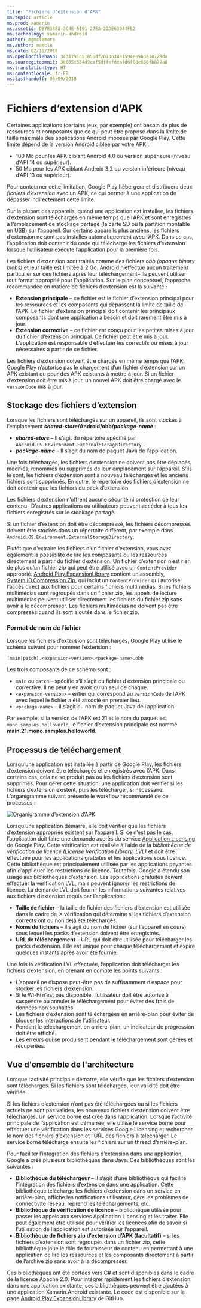 ```yaml
---
title: "Fichiers d’extension d’APK"
ms.topic: article
ms.prod: xamarin
ms.assetid: DB7E38E8-3C4E-5191-27EA-22DE63044FE2
ms.technology: xamarin-android
author: mgmclemore
ms.author: mamcle
ms.date: 02/16/2018
ms.openlocfilehash: 3431791d51858df2013634e1594ee960a10728da
ms.sourcegitcommit: 30055c534d9caf5dffcfdeafd6f08e666fb870a8
ms.translationtype: HT
ms.contentlocale: fr-FR
ms.lasthandoff: 03/09/2018
---
```

# <a name="apk-expansion-files"></a>Fichiers d’extension d’APK

Certaines applications (certains jeux, par exemple) ont besoin de plus de ressources et composants que ce qui peut être proposé dans la limite de taille maximale des applications Android imposée par Google Play. Cette limite dépend de la version Android ciblée par votre APK :

-  100 Mo pour les APK ciblant Android 4.0 ou version supérieure (niveau d’API 14 ou supérieur).
-  50 Mo pour les APK ciblant Android 3.2 ou version inférieure (niveau d’API 13 ou supérieur).

Pour contourner cette limitation, Google Play hébergera et distribuera deux *fichiers d’extension* avec un APK, ce qui permet à une application de dépasser indirectement cette limite. 

Sur la plupart des appareils, quand une application est installée, les fichiers d’extension sont téléchargés en même temps que l’APK et sont enregistrés à l’emplacement de stockage partagé (la carte SD ou la partition montable en USB) sur l’appareil. Sur certains appareils plus anciens, les fichiers d’extension ne sont pas installés automatiquement avec l’APK. Dans ce cas, l’application doit contenir du code qui télécharge les fichiers d’extension lorsque l’utilisateur exécute l’application pour la première fois.

Les fichiers d’extension sont traités comme des fichiers *obb (opaque binary blobs)* et leur taille est limitée à 2 Go. Android n’effectue aucun traitement particulier sur ces fichiers après leur téléchargement&ndash; Ils peuvent utiliser tout format approprié pour l’application. Sur le plan conceptuel, l’approche recommandée en matière de fichiers d’extension est la suivante :

-   **Extension principale** &ndash; ce fichier est le fichier d’extension principal pour les ressources et les composants qui dépassent la limite de taille de l’APK. Le fichier d’extension principal doit contenir les principaux composants dont une application a besoin et doit rarement être mis à jour.
-   **Extension corrective** &ndash; ce fichier est conçu pour les petites mises à jour du fichier d’extension principal. Ce fichier peut être mis à jour. L’application est responsable d’effectuer les correctifs ou mises à jour nécessaires à partir de ce fichier.


Les fichiers d’extension doivent être chargés en même temps que l’APK.
Google Play n’autorise pas le chargement d’un fichier d’extension sur un APK existant ou pour des APK existants à mettre à jour. Si un fichier d’extension doit être mis à jour, un nouvel APK doit être chargé avec le `versionCode` mis à jour.


## <a name="expansion-file-storage"></a>Stockage des fichiers d’extension

Lorsque les fichiers sont téléchargés sur un appareil, ils sont stockés à l’emplacement **_shared-store_/Android/obb/_package-name_** :

-   **_shared-store_** &ndash; Il s’agit du répertoire spécifié par `Android.OS.Environment.ExternalStorageDirectory` .
-   **_package-name_** &ndash; Il s’agit du nom de paquet Java de l’application.


Une fois téléchargés, les fichiers d’extension ne doivent pas être déplacés, modifiés, renommés ou supprimés de leur emplacement sur l’appareil. S’ils le sont, les fichiers d’extension sont à nouveau téléchargés et les anciens fichiers sont supprimés. En outre, le répertoire des fichiers d’extension ne doit contenir que les fichiers du pack d’extension.

Les fichiers d’extension n’offrent aucune sécurité ni protection de leur contenu&ndash; D’autres applications ou utilisateurs peuvent accéder à tous les fichiers enregistrés sur le stockage partagé.

Si un fichier d’extension doit être décompressé, les fichiers décompressés doivent être stockés dans un répertoire différent, par exemple dans `Android.OS.Environment.ExternalStorageDirectory`.

Plutôt que d’extraire les fichiers d’un fichier d’extension, vous avez également la possibilité de lire les composants ou les ressources directement à partir du fichier d’extension. Un fichier d’extension n’est rien de plus qu’un fichier zip qui peut être utilisé avec un `ContentProvider` approprié. [Android.Play.ExpansionLibrary](https://github.com/mattleibow/Android.Play.ExpansionLibrary) contient un assembly, [System.IO.Compression.Zip](https://github.com/mattleibow/Android.Play.ExpansionLibrary/tree/master/System.IO.Compression.Zip), qui inclut un `ContentProvider` qui autorise l’accès direct aux fichiers pour certains fichiers multimédias. Si les fichiers multimédias sont regroupés dans un fichier zip, les appels de lecture multimédias peuvent utiliser directement les fichiers du fichier zip sans avoir à le décompresser. Les fichiers multimédias ne doivent pas être compressés quand ils sont ajoutés dans le fichier zip. 


### <a name="filename-format"></a>Format de nom de fichier

Lorsque les fichiers d’extension sont téléchargés, Google Play utilise le schéma suivant pour nommer l’extension :

    [main|patch].<expansion-version>.<package-name>.obb

Les trois composants de ce schéma sont :

-   `main` ou `patch` &ndash; spécifie s’il s’agit du fichier d’extension principale ou corrective. Il ne peut y en avoir qu’un seul de chaque.
-   `<expansion-version>` &ndash; entier qui correspond au `versionCode` de l’APK avec lequel le fichier a été associé en premier lieu.
-   `<package-name>` &ndash; il s’agit du nom de paquet Java de l’application.


Par exemple, si la version de l’APK est 21 et le nom du paquet est `mono.samples.helloworld`, le fichier d’extension principale est nommé **main.21.mono.samples.helloworld**.


## <a name="download-process"></a>Processus de téléchargement

Lorsqu’une application est installée à partir de Google Play, les fichiers d’extension doivent être téléchargés et enregistrés avec l’APK. Dans certains cas, cela ne se produit pas ou les fichiers d’extension sont supprimés. Pour gérer cette situation, une application doit vérifier si les fichiers d’extension existent, puis les télécharger, si nécessaire. L’organigramme suivant présente le workflow recommandé de ce processus :

[![Organigramme d’extension d’APK](apk-expansion-files-images/apkexpansion.png)](apk-expansion-files-images/apkexpansion.png#lightbox)

Lorsqu’une application démarre, elle doit vérifier que les fichiers d’extension appropriés existent sur l’appareil. Si ce n’est pas le cas, l’application doit faire une demande auprès du service [Application Licensing](http://developer.android.com/google/play/licensing/index.html) de Google Play. Cette vérification est réalisée à l’aide de la *bibliothèque de vérification de licence (License Verification Library, LVL)* et doit être effectuée pour les applications gratuites et les applications sous licence. Cette bibliothèque est principalement utilisée par les applications payantes afin d’appliquer les restrictions de licence. Toutefois, Google a étendu son usage aux bibliothèques d’extension. Les applications gratuites doivent effectuer la vérification LVL, mais peuvent ignorer les restrictions de licence. La demande LVL doit fournir les informations suivantes relatives aux fichiers d’extension requis par l’application : 

-   **Taille de fichier** &ndash; la taille de fichier des fichiers d’extension est utilisée dans le cadre de la vérification qui détermine si les fichiers d’extension corrects ont ou non déjà été téléchargés.
-   **Noms de fichiers** &ndash; il s’agit du nom de fichier (sur l’appareil en cours) sous lequel les packs d’extension doivent être enregistrés.
-   **URL de téléchargement** &ndash; URL qui doit être utilisée pour télécharger les packs d’extension. Elle est unique pour chaque téléchargement et expire quelques instants après avoir été fournie.


Une fois la vérification LVL effectuée, l’application doit télécharger les fichiers d’extension, en prenant en compte les points suivants :

-  L’appareil ne dispose peut-être pas de suffisamment d’espace pour stocker les fichiers d’extension.
-  Si le Wi-Fi n’est pas disponible, l’utilisateur doit être autorisé à suspendre ou annuler le téléchargement pour éviter des frais de données non souhaités.
-  Les fichiers d’extension sont téléchargées en arrière-plan pour éviter de bloquer les interactions de l’utilisateur.
-  Pendant le téléchargement en arrière-plan, un indicateur de progression doit être affiché.
-  Les erreurs qui se produisent pendant le téléchargement sont gérées et récupérées.



## <a name="architectural-overview"></a>Vue d'ensemble de l'architecture

Lorsque l’activité principale démarre, elle vérifie que les fichiers d’extension sont téléchargés. Si les fichiers sont téléchargés, leur validité doit être vérifiée.

Si les fichiers d’extension n’ont pas été téléchargées ou si les fichiers actuels ne sont pas valides, les nouveaux fichiers d’extension doivent être téléchargés. Un service borné est créé dans l’application. Lorsque l’activité principale de l’application est démarrée, elle utilise le service borné pour effectuer une vérification dans les services Google Licensing et rechercher le nom des fichiers d’extension et l’URL des fichiers à télécharger. Le service borné télécharge ensuite les fichiers sur un thread d’arrière-plan.

Pour faciliter l’intégration des fichiers d’extension dans une application, Google a créé plusieurs bibliothèques dans Java. Ces bibliothèques sont les suivantes :

-   **Bibliothèque du téléchargeur** &ndash; il s’agit d’une bibliothèque qui facilite l’intégration des fichiers d’extension dans une application. Cette bibliothèque télécharge les fichiers d’extension dans un service en arrière-plan, affiche les notifications utilisateur, gère les problèmes de connectivité réseau, reprend les téléchargements, etc.
-   **Bibliothèque de vérification de licence** &ndash; bibliothèque utilisée pour passer les appels aux services Application Licensing et les traiter. Elle peut également être utilisée pour vérifier les licences afin de savoir si l’utilisation de l’application est autorisée sur l’appareil.
-   **Bibliothèque de fichiers zip d’extension d’APK (facultatif)** &ndash; si les fichiers d’extension sont regroupés dans un fichier zip, cette bibliothèque joue le rôle de fournisseur de contenu en permettant à une application de lire les ressources et les composants directement à partir de l’archive zip sans avoir à la décompresser.


Ces bibliothèques ont été portées vers C# et sont disponibles dans le cadre de la licence Apache 2.0. Pour intégrer rapidement les fichiers d’extension dans une application existante, ces bibliothèques peuvent être ajoutées à une application Xamarin.Android existante. Le code est disponible sur la page [Android.Play.ExpansionLibrary](https://github.com/mattleibow/Android.Play.ExpansionLibrary) de GitHub.
